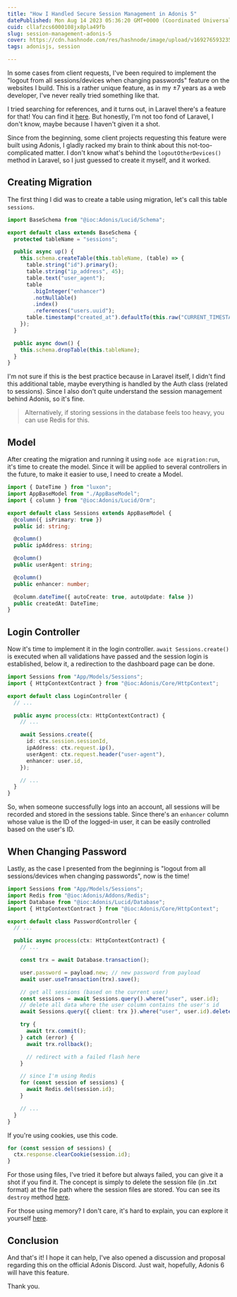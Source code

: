 ```yaml
---
title: "How I Handled Secure Session Management in Adonis 5"
datePublished: Mon Aug 14 2023 05:36:20 GMT+0000 (Coordinated Universal Time)
cuid: cllafzcs6000108jx8pla49fb
slug: session-management-adonis-5
cover: https://cdn.hashnode.com/res/hashnode/image/upload/v1692765932358/ab6b11bd-2212-45cb-89c5-bba3fc2cc661.png
tags: adonisjs, session

---
```


In some cases from client requests, I've been required to implement the "logout from all sessions/devices when changing passwords" feature on the websites I build. This is a rather unique feature, as in my ±7 years as a web developer, I've never really tried something like that.

I tried searching for references, and it turns out, in Laravel there's a feature for that! You can find it [here](https://laravel.com/docs/10.x/authentication#invalidating-sessions-on-other-devices). But honestly, I'm not too fond of Laravel, I don't know, maybe because I haven't given it a shot.

Since from the beginning, some client projects requesting this feature were built using Adonis, I gladly racked my brain to think about this not-too-complicated matter. I don't know what's behind the `logoutOtherDevices()` method in Laravel, so I just guessed to create it myself, and it worked.

## Creating Migration

The first thing I did was to create a table using migration, let's call this table `sessions`.

```typescript
import BaseSchema from "@ioc:Adonis/Lucid/Schema";

export default class extends BaseSchema {
  protected tableName = "sessions";

  public async up() {
    this.schema.createTable(this.tableName, (table) => {
      table.string("id").primary();
      table.string("ip_address", 45);
      table.text("user_agent");
      table
        .bigInteger("enhancer")
        .notNullable()
        .index()
        .references("users.uuid");
      table.timestamp("created_at").defaultTo(this.raw("CURRENT_TIMESTAMP"));
    });
  }

  public async down() {
    this.schema.dropTable(this.tableName);
  }
}
```

I'm not sure if this is the best practice because in Laravel itself, I didn't find this additional table, maybe everything is handled by the Auth class (related to sessions). Since I also don't quite understand the session management behind Adonis, so it's fine.

> Alternatively, if storing sessions in the database feels too heavy, you can use Redis for this.

## Model

After creating the migration and running it using `node ace migration:run`, it's time to create the model. Since it will be applied to several controllers in the future, to make it easier to use, I need to create a Model.

```typescript
import { DateTime } from "luxon";
import AppBaseModel from "./AppBaseModel";
import { column } from "@ioc:Adonis/Lucid/Orm";

export default class Sessions extends AppBaseModel {
  @column({ isPrimary: true })
  public id: string;

  @column()
  public ipAddress: string;

  @column()
  public userAgent: string;

  @column()
  public enhancer: number;

  @column.dateTime({ autoCreate: true, autoUpdate: false })
  public createdAt: DateTime;
}
```

## Login Controller

Now it's time to implement it in the login controller. `await Sessions.create()` is executed when all validations have passed and the session login is established, below it, a redirection to the dashboard page can be done.

```typescript
import Sessions from "App/Models/Sessions";
import { HttpContextContract } from "@ioc:Adonis/Core/HttpContext";

export default class LoginController {
  // ...

  public async process(ctx: HttpContextContract) {
    // ...

    await Sessions.create({
      id: ctx.session.sessionId,
      ipAddress: ctx.request.ip(),
      userAgent: ctx.request.header("user-agent"),
      enhancer: user.id,
    });

    // ...
  }
}
```

So, when someone successfully logs into an account, all sessions will be recorded and stored in the sessions table. Since there's an `enhancer` column whose value is the ID of the logged-in user, it can be easily controlled based on the user's ID.

## When Changing Password

Lastly, as the case I presented from the beginning is "logout from all sessions/devices when changing passwords", now is the time!

```typescript
import Sessions from "App/Models/Sessions";
import Redis from "@ioc:Adonis/Addons/Redis";
import Database from "@ioc:Adonis/Lucid/Database";
import { HttpContextContract } from "@ioc:Adonis/Core/HttpContext";

export default class PasswordController {
  // ...

  public async process(ctx: HttpContextContract) {
    // ...

    const trx = await Database.transaction();

    user.password = payload.new; // new password from payload
    await user.useTransaction(trx).save();

    // get all sessions (based on the current user)
    const sessions = await Sessions.query().where("user", user.id);
    // delete all data where the user column contains the user's id
    await Sessions.query({ client: trx }).where("user", user.id).delete();

    try {
      await trx.commit();
    } catch (error) {
      await trx.rollback();

      // redirect with a failed flash here
    }

    // since I'm using Redis
    for (const session of sessions) {
      await Redis.del(session.id);
    }

    // ...
  }
}
```

If you're using cookies, use this code.

```typescript
for (const session of sessions) {
  ctx.response.clearCookie(session.id);
}
```

For those using files, I've tried it before but always failed, you can give it a shot if you find it. The concept is simply to delete the session file (in .txt format) at the file path where the session files are stored. You can see its `destroy` method [here](https://github.com/adonisjs/session/blob/6fcea7bb144de18028b1ea693bc7e837cd799fdf/src/Drivers/File.ts#L78C1-L78C1).

For those using memory? I don't care, it's hard to explain, you can explore it yourself [here](https://github.com/adonisjs/session/blob/6fcea7bb144de18028b1ea693bc7e837cd799fdf/src/Drivers/Memory.ts#L42).

## Conclusion

And that's it! I hope it can help, I've also opened a discussion and proposal regarding this on the official Adonis Discord. Just wait, hopefully, Adonis 6 will have this feature.

Thank you.